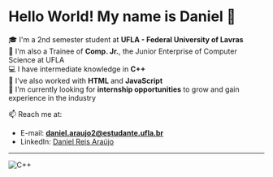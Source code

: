 # Hello World! My name is Daniel 👋

🎓 I'm a 2nd semester student at **UFLA - Federal University of Lavras**  
🏢 I'm also a Trainee of **Comp. Jr.**, the Junior Enterprise of Computer Science at UFLA  
💻 I have intermediate knowledge in **C++**  
🌱 I've also worked with **HTML** and **JavaScript**  
🚀 I'm currently looking for **internship opportunities** to grow and gain experience in the industry    

📫 Reach me at:  
- E-mail: **daniel.araujo2@estudante.ufla.br**  
- LinkedIn: [Daniel Reis Araújo](https://www.linkedin.com/in/daniel-reis-araújo-833a50361)  

---
![C++](https://img.shields.io/badge/-C++-333?style=flat&logo=cplusplus&logoColor=00599C)

